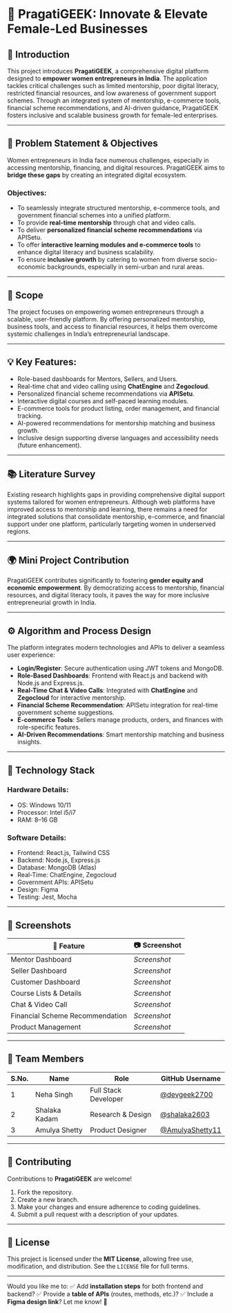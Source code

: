 # 🌟 PragatiGEEK: Innovate & Elevate Female-Led Businesses

## 📖 Introduction

This project introduces **PragatiGEEK**, a comprehensive digital platform designed to **empower women entrepreneurs in India**. The application tackles critical challenges such as limited mentorship, poor digital literacy, restricted financial resources, and low awareness of government support schemes. Through an integrated system of mentorship, e-commerce tools, financial scheme recommendations, and AI-driven guidance, PragatiGEEK fosters inclusive and scalable business growth for female-led enterprises.

---

## 📝 Problem Statement & Objectives

Women entrepreneurs in India face numerous challenges, especially in accessing mentorship, financing, and digital resources. PragatiGEEK aims to **bridge these gaps** by creating an integrated digital ecosystem.

### Objectives:

* To seamlessly integrate structured mentorship, e-commerce tools, and government financial schemes into a unified platform.
* To provide **real-time mentorship** through chat and video calls.
* To deliver **personalized financial scheme recommendations** via APISetu.
* To offer **interactive learning modules and e-commerce tools** to enhance digital literacy and business scalability.
* To ensure **inclusive growth** by catering to women from diverse socio-economic backgrounds, especially in semi-urban and rural areas.

---

## 🔭 Scope

The project focuses on empowering women entrepreneurs through a scalable, user-friendly platform. By offering personalized mentorship, business tools, and access to financial resources, it helps them overcome systemic challenges in India’s entrepreneurial landscape.

---

## 💡 Key Features:

* Role-based dashboards for Mentors, Sellers, and Users.
* Real-time chat and video calling using **ChatEngine** and **Zegocloud**.
* Personalized financial scheme recommendations via **APISetu**.
* Interactive digital courses and self-paced learning modules.
* E-commerce tools for product listing, order management, and financial tracking.
* AI-powered recommendations for mentorship matching and business growth.
* Inclusive design supporting diverse languages and accessibility needs (future enhancement).

---

## 📚 Literature Survey

Existing research highlights gaps in providing comprehensive digital support systems tailored for women entrepreneurs. Although web platforms have improved access to mentorship and learning, there remains a need for integrated solutions that consolidate mentorship, e-commerce, and financial support under one platform, particularly targeting women in underserved regions.

---

## 🌍 Mini Project Contribution

PragatiGEEK contributes significantly to fostering **gender equity and economic empowerment**. By democratizing access to mentorship, financial resources, and digital literacy tools, it paves the way for more inclusive entrepreneurial growth in India.

---

## ⚙️ Algorithm and Process Design

The platform integrates modern technologies and APIs to deliver a seamless user experience:

* **Login/Register**: Secure authentication using JWT tokens and MongoDB.
* **Role-Based Dashboards**: Frontend with React.js and backend with Node.js and Express.js.
* **Real-Time Chat & Video Calls**: Integrated with **ChatEngine** and **Zegocloud** for interactive mentorship.
* **Financial Scheme Recommendation**: APISetu integration for real-time government scheme suggestions.
* **E-commerce Tools**: Sellers manage products, orders, and finances with role-specific features.
* **AI-Driven Recommendations**: Smart mentorship matching and business insights.

---

## 🔗 Technology Stack

### Hardware Details:

* OS: Windows 10/11
* Processor: Intel i5/i7
* RAM: 8–16 GB

### Software Details:

* Frontend: React.js, Tailwind CSS
* Backend: Node.js, Express.js
* Database: MongoDB (Atlas)
* Real-Time: ChatEngine, Zegocloud
* Government APIs: APISetu
* Design: Figma
* Testing: Jest, Mocha

---

## 📸 Screenshots

| 📍 Feature                      | 📷 Screenshot |
| ------------------------------- | ------------- |
| Mentor Dashboard                | *Screenshot*  |
| Seller Dashboard                | *Screenshot*  |
| Customer Dashboard              | *Screenshot*  |
| Course Lists & Details          | *Screenshot*  |
| Chat & Video Call               | *Screenshot*  |
| Financial Scheme Recommendation | *Screenshot*  |
| Product Management              | *Screenshot*  |

---

## 👥 Team Members

| S.No. | Name          | Role                 | GitHub Username                                      |
| ----- | ------------- | -------------------- | ---------------------------------------------------- |
| 1     | Neha Singh    | Full Stack Developer | [@devgeek2700](https://github.com/devgeek2700)       |
| 2     | Shalaka Kadam | Research & Design    | [@shalaka2603](https://github.com/shalaka2603)       |
| 3     | Amulya Shetty | Product Designer     | [@AmulyaShetty11](https://github.com/AmulyaShetty11) |

---

## 🤝 Contributing

Contributions to **PragatiGEEK** are welcome!

1. Fork the repository.
2. Create a new branch.
3. Make your changes and ensure adherence to coding guidelines.
4. Submit a pull request with a description of your updates.

---

## 📜 License

This project is licensed under the **MIT License**, allowing free use, modification, and distribution. See the `LICENSE` file for full terms.

---

Would you like me to:
✅ Add **installation steps** for both frontend and backend?
✅ Provide a **table of APIs** (routes, methods, etc.)?
✅ Include a **Figma design link**?
Let me know! 🚀
